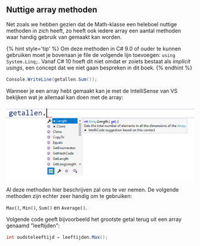 ## Nuttige array methoden

Net zoals we hebben gezien dat de Math-klasse een heleboel nuttige methoden in zich heeft, zo heeft ook iedere array een aantal methoden waar handig gebruik van gemaakt kan worden.

{% hint style='tip' %}
Om deze methoden in C# 9.0 of ouder te kunnen gebruiken moet je bovenaan je file de volgende lijn toevoegen: ``using System.Linq;``. Vanaf C# 10 hoeft dit niet omdat er zoiets bestaat als *implicit usings*, een concept dat we niet gaan bespreken in dit boek.
{% endhint %}



```csharp
Console.WriteLine(getallen.Sum());
```


Wanneer je een array hebt gemaakt kan je met de IntelliSense van VS bekijken wat je allemaal kan doen met de array:

![Merk de handige 'filters' onderaan zodat je bijvoorbeeld enkel de methoden kunt tonen in het lijstje.](../assets/5_arrays/arrays2.png)


Al deze methoden hier beschrijven zal ons te ver nemen. De volgende methoden zijn echter zeer handig om te gebruiken:

``Max()``, ``Min()``, ``Sum()`` en ``Average()``.

Volgende code geeft bijvoorbeeld het grootste getal terug uit een array genaamd "leeftijden":


```csharp
int oudsteleeftijd = leeftijden.Max();
```
